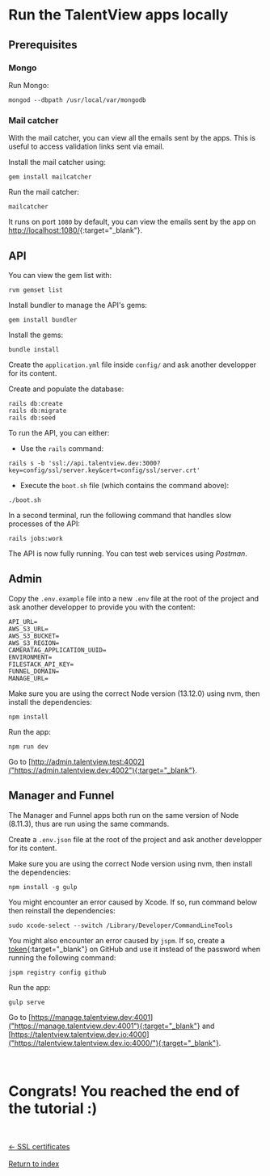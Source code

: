 # Run the TalentView apps locally

## Prerequisites

### Mongo

Run Mongo:

```
mongod --dbpath /usr/local/var/mongodb
```

### Mail catcher

With the mail catcher, you can view all the emails sent by the apps. This is useful to access validation links sent via email.

Install the mail catcher using:

```
gem install mailcatcher
```

Run the mail catcher:

```
mailcatcher
```
It runs on port `1080` by default, you can view the emails sent by the app on [http://localhost:1080/](http://localhost:1080/){:target="_blank"}.


## API

You can view the gem list with:

```
rvm gemset list
```

Install bundler to manage the API's gems:

```
gem install bundler
```

Install the gems:

```
bundle install
```

Create the `application.yml` file inside `config/` and ask another developper for its content.

Create and populate the database:

```
rails db:create
rails db:migrate
rails db:seed
```

To run the API, you can either:
- Use the `rails` command:
```
rails s -b 'ssl://api.talentview.dev:3000?key=config/ssl/server.key&cert=config/ssl/server.crt'
```
- Execute the `boot.sh` file (which contains the command above):
```
./boot.sh
```

In a second terminal, run the following command that handles slow processes of the API:
```
rails jobs:work
```

The API is now fully running. You can test web services using *Postman*.

## Admin

Copy the `.env.example` file into a new `.env` file at the root of the project and ask another developper to provide you with the content:

```
API_URL=
AWS_S3_URL=
AWS_S3_BUCKET=
AWS_S3_REGION=
CAMERATAG_APPLICATION_UUID=
ENVIRONMENT=
FILESTACK_API_KEY=
FUNNEL_DOMAIN=
MANAGE_URL=
```

Make sure you are using the correct Node version (13.12.0) using nvm, then install the dependencies:
```
npm install
```
Run the app:
```
npm run dev
```

Go to [http://admin.talentview.test:4002]("https://admin.talentview.dev:4002"){:target="_blank"}.

## Manager and Funnel

The Manager and Funnel apps both run on the same version of Node (8.11.3), thus are run using the same commands.

Create a `.env.json` file at the root of the project and ask another developper for its content.

Make sure you are using the correct Node version using nvm, then install the dependencies:
```
npm install -g gulp
```
You might encounter an error caused by Xcode. If so, run command below then reinstall the dependencies:
```
sudo xcode-select --switch /Library/Developer/CommandLineTools
```
You might also encounter an error caused by `jspm`. If so, create a [token](https://docs.github.com/en/github/authenticating-to-github/creating-a-personal-access-token "link to tutorial"){:target="_blank"} on GitHub and use it instead of the password when running the following command:
```
jspm registry config github
```
Run the app:
```
gulp serve
```

Go to [https://manage.talentview.dev:4001]("https://manage.talentview.dev:4001"){:target="_blank"} and [https://talentview.talentview.dev.io:4000]("https://talentview.talentview.dev.io:4000/"){:target="_blank"}.

&nbsp;

# Congrats! You reached the end of the tutorial :)

&nbsp;

<div class="row">
  <div class="col-xs-6">
    <a
      href="./ssl.html"
      type="button"
      class="btn btn-light btn-lg btn-block">
      &larr; SSL certificates
    </a>
  </div>
  &nbsp;
  <div class="col-xs-6">
    <a
      href="./index.html"
      class="btn btn-light btn-lg btn-block">
      Return to index
    </a>
  </div>
</div>


